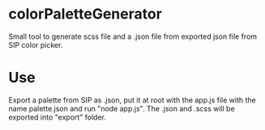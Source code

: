# colorPaletteGenerator
Small tool to generate scss file and a .json file from exported json file from SIP color picker.


# Use
Export a palette from SIP as .json, put it at root with the app.js file with the name palette.json and run "node app.js".
The .json and .scss will be exported into "export" folder.
